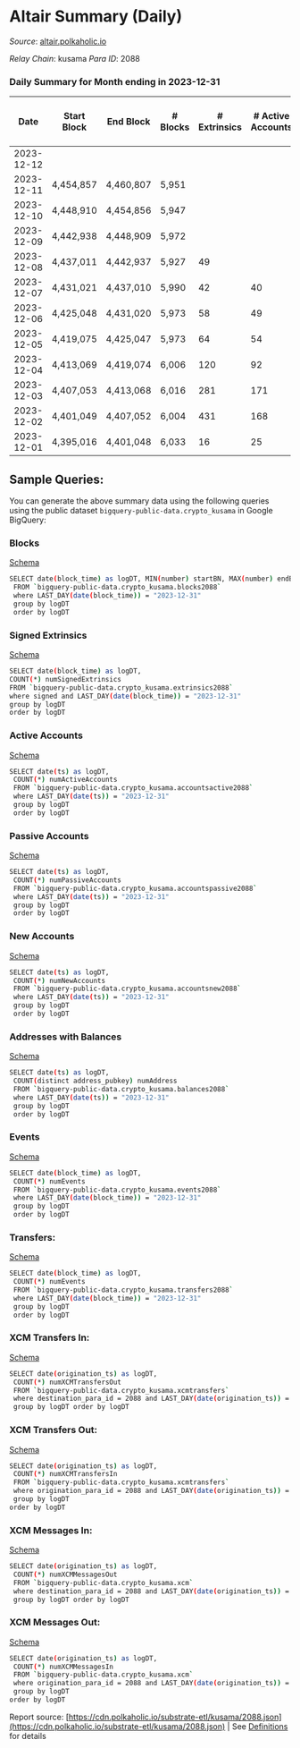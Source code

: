 # Altair Summary (Daily)

_Source_: [altair.polkaholic.io](https://altair.polkaholic.io)

*Relay Chain*: kusama
*Para ID*: 2088



### Daily Summary for Month ending in 2023-12-31


| Date    | Start Block | End Block | # Blocks | # Extrinsics | # Active Accounts | # Passive Accounts | # New Accounts | # Addresses | # Events  | # Transfers ($USD) | # XCM Transfers In ($USD) | # XCM Transfers Out ($USD) | # XCM In | # XCM Out | Issues |
|---------|-------------|-----------|----------|--------------|-------------------|--------------------|----------------|-------------|-----------|--------------------|---------------------------|----------------------------|----------|-----------|--------|
| 2023-12-12 |  |  |  |  |  |  |  |  |  |   |   |   |  |  |  |
| 2023-12-11 | 4,454,857 | 4,460,807 | 5,951 |  |  |  |  |  |  |   |   | 4 ($118.90) | 3 | 3 |  |
| 2023-12-10 | 4,448,910 | 4,454,856 | 5,947 |  |  |  |  | 29,832 |  |   |   | 2  | 1 | 2 |  |
| 2023-12-09 | 4,442,938 | 4,448,909 | 5,972 |  |  |  |  |  |  |   |   |   |  |  |  |
| 2023-12-08 | 4,437,011 | 4,442,937 | 5,927 | 49 |  |  |  | 29,822 | 12,442 | 33 ($4,834.33) |   | 5 ($120.53) | 6 | 5 |  |
| 2023-12-07 | 4,431,021 | 4,437,010 | 5,990 | 42 | 40 | 8 | 2 | 29,818 | 12,343 | 29 ($12,567.14) |   | 3  |  | 3 |  |
| 2023-12-06 | 4,425,048 | 4,431,020 | 5,973 | 58 | 49 | 17 | 13 | 29,817 | 12,470 | 41 ($5,497.01) |   | 4  | 3 | 4 |  |
| 2023-12-05 | 4,419,075 | 4,425,047 | 5,973 | 64 | 54 | 13 | 7 | 29,806 | 12,516 | 43 ($34,781.12) |   | 5 ($188.04) | 2 | 5 |  |
| 2023-12-04 | 4,413,069 | 4,419,074 | 6,006 | 120 | 92 | 13 | 14 | 29,802 | 13,131 | 99 ($25,471.89) |   | 11 ($331.23) | 11 | 11 |  |
| 2023-12-03 | 4,407,053 | 4,413,068 | 6,016 | 281 | 171 | 22 | 16 | 29,788 | 14,448 | 223 ($157,054.77) |   | 10  | 13 | 10 |  |
| 2023-12-02 | 4,401,049 | 4,407,052 | 6,004 | 431 | 168 | 44 |  | 29,774 | 16,143 | 344 ($115,128.41) |   | 33 ($547.47) | 49 | 33 |  |
| 2023-12-01 | 4,395,016 | 4,401,048 | 6,033 | 16 | 25 | 2 |  | 29,746 | 12,218 | 9 ($1,247.96) |   | 1  |  |  |  |

## Sample Queries:
You can generate the above summary data using the following queries using the public dataset `bigquery-public-data.crypto_kusama` in Google BigQuery:


### Blocks 

[Schema](https://github.com/colorfulnotion/substrate-etl/blob/main/schema/blocks.json)

```bash
SELECT date(block_time) as logDT, MIN(number) startBN, MAX(number) endBN, COUNT(*) numBlocks 
 FROM `bigquery-public-data.crypto_kusama.blocks2088`  
 where LAST_DAY(date(block_time)) = "2023-12-31" 
 group by logDT 
 order by logDT
```

### Signed Extrinsics 

[Schema](https://github.com/colorfulnotion/substrate-etl/blob/main/schema/extrinsics.json)

```bash
SELECT date(block_time) as logDT, 
COUNT(*) numSignedExtrinsics 
FROM `bigquery-public-data.crypto_kusama.extrinsics2088`  
where signed and LAST_DAY(date(block_time)) = "2023-12-31" 
group by logDT 
order by logDT
```

### Active Accounts 

[Schema](https://github.com/colorfulnotion/substrate-etl/blob/main/schema/accountsactive.json)

```bash
SELECT date(ts) as logDT, 
 COUNT(*) numActiveAccounts 
 FROM `bigquery-public-data.crypto_kusama.accountsactive2088` 
 where LAST_DAY(date(ts)) = "2023-12-31" 
 group by logDT 
 order by logDT
```

### Passive Accounts 

[Schema](https://github.com/colorfulnotion/substrate-etl/blob/main/schema/accountspassive.json)

```bash
SELECT date(ts) as logDT, 
 COUNT(*) numPassiveAccounts 
 FROM `bigquery-public-data.crypto_kusama.accountspassive2088` 
 where LAST_DAY(date(ts)) = "2023-12-31" 
 group by logDT 
 order by logDT
```

### New Accounts 

[Schema](https://github.com/colorfulnotion/substrate-etl/blob/main/schema/accountsnew.json)

```bash
SELECT date(ts) as logDT, 
 COUNT(*) numNewAccounts 
 FROM `bigquery-public-data.crypto_kusama.accountsnew2088` 
 where LAST_DAY(date(ts)) = "2023-12-31" 
 group by logDT
 order by logDT
```

### Addresses with Balances 

[Schema](https://github.com/colorfulnotion/substrate-etl/blob/main/schema/balances.json)

```bash
SELECT date(ts) as logDT,
 COUNT(distinct address_pubkey) numAddress 
 FROM `bigquery-public-data.crypto_kusama.balances2088` 
 where LAST_DAY(date(ts)) = "2023-12-31" 
 group by logDT 
 order by logDT
```

### Events 

[Schema](https://github.com/colorfulnotion/substrate-etl/blob/main/schema/events.json)

```bash
SELECT date(block_time) as logDT, 
 COUNT(*) numEvents 
 FROM `bigquery-public-data.crypto_kusama.events2088` 
 where LAST_DAY(date(block_time)) = "2023-12-31" 
 group by logDT 
 order by logDT
```

### Transfers:

[Schema](https://github.com/colorfulnotion/substrate-etl/blob/main/schema/transfers.json)

```bash
SELECT date(block_time) as logDT, 
 COUNT(*) numEvents 
 FROM `bigquery-public-data.crypto_kusama.transfers2088` 
 where LAST_DAY(date(block_time)) = "2023-12-31" 
 group by logDT 
 order by logDT
```

### XCM Transfers In: 

[Schema](https://github.com/colorfulnotion/substrate-etl/blob/main/schema/xcmtransfers.json)

```bash
SELECT date(origination_ts) as logDT, 
 COUNT(*) numXCMTransfersOut 
 FROM `bigquery-public-data.crypto_kusama.xcmtransfers` 
 where destination_para_id = 2088 and LAST_DAY(date(origination_ts)) = "2023-12-31" 
 group by logDT order by logDT
```

### XCM Transfers Out: 

[Schema](https://github.com/colorfulnotion/substrate-etl/blob/main/schema/xcmtransfers.json)

```bash
SELECT date(origination_ts) as logDT, 
 COUNT(*) numXCMTransfersIn 
 FROM `bigquery-public-data.crypto_kusama.xcmtransfers` 
 where origination_para_id = 2088 and LAST_DAY(date(origination_ts)) = "2023-12-31" 
 group by logDT 
order by logDT
```

### XCM Messages In: 

[Schema](https://github.com/colorfulnotion/substrate-etl/blob/main/schema/xcm.json)

```bash
SELECT date(origination_ts) as logDT, 
 COUNT(*) numXCMMessagesOut 
 FROM `bigquery-public-data.crypto_kusama.xcm` 
 where destination_para_id = 2088 and LAST_DAY(date(origination_ts)) = "2023-12-31" 
 group by logDT order by logDT
```

### XCM Messages Out: 

[Schema](https://github.com/colorfulnotion/substrate-etl/blob/main/schema/xcm.json)

```bash
SELECT date(origination_ts) as logDT, 
 COUNT(*) numXCMMessagesIn 
 FROM `bigquery-public-data.crypto_kusama.xcm` 
 where origination_para_id = 2088 and LAST_DAY(date(origination_ts)) = "2023-12-31" 
 group by logDT 
order by logDT
```


Report source: [https://cdn.polkaholic.io/substrate-etl/kusama/2088.json](https://cdn.polkaholic.io/substrate-etl/kusama/2088.json) | See [Definitions](/DEFINITIONS.md) for details
